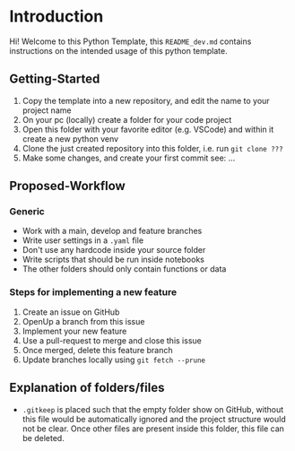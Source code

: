 # Introduction

Hi! Welcome to this Python Template, this `README_dev.md` contains instructions on the intended usage of this python template.

## Getting-Started
1. Copy the template into a new repository, and edit the name to your project name
2. On your pc (locally) create a folder for your code project
3. Open this folder with your favorite editor (e.g. VSCode) and within it create a new python venv
4. Clone the just created repository into this folder, i.e. run `git clone ???`
5. Make some changes, and create your first commit see: ...

## Proposed-Workflow

### Generic
- Work with a main, develop and feature branches
- Write user settings in a `.yaml` file
- Don't use any hardcode inside your source folder
- Write scripts that should be run inside notebooks
- The other folders should only contain functions or data


### Steps for implementing a new feature
1. Create an issue on GitHub
2. OpenUp a branch from this issue
3. Implement your new feature
4. Use a pull-request to merge and close this issue
5. Once merged, delete this feature branch
6. Update branches locally using `git fetch --prune`


## Explanation of folders/files

- `.gitkeep` is placed such that the empty folder show on GitHub, without this file would be automatically ignored and the project structure would not be clear. Once other files are present inside this folder, this file can be deleted.
